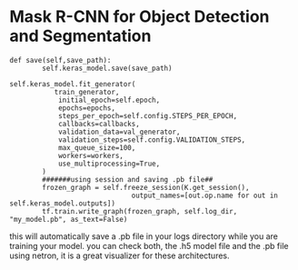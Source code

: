 # Mask R-CNN for Object Detection and Segmentation

```
def save(self,save_path):
        self.keras_model.save(save_path)
```

```
self.keras_model.fit_generator(
           train_generator,
            initial_epoch=self.epoch,
            epochs=epochs,
            steps_per_epoch=self.config.STEPS_PER_EPOCH,
            callbacks=callbacks,
            validation_data=val_generator,
            validation_steps=self.config.VALIDATION_STEPS,
            max_queue_size=100,
            workers=workers,
            use_multiprocessing=True,
        )
        #######using session and saving .pb file##
        frozen_graph = self.freeze_session(K.get_session(),
                              output_names=[out.op.name for out in self.keras_model.outputs])
        tf.train.write_graph(frozen_graph, self.log_dir, "my_model.pb", as_text=False)
```

this will automatically save a .pb file in your logs directory while you are training your model.
you can check both, the .h5 model file and the .pb file using netron, it is a great visualizer for these architectures.
